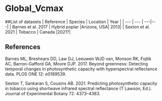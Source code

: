 # Global_Vcmax



##List of datasets
| Reference | Species | Location | Year |
| --- | --- | ---|---|
| Barnes et al. 2017 | Hybrid poplar |Arizona, USA| 2013|
| Sexton et al. 2021 | Tobacco | Canada |2021?|



## References
Barnes ML, Breshears DD, Law DJ, Leeuwen WJD van, Monson RK, Fojtik AC, Barron-Gafford GA, Moore DJP. 2017. Beyond greenness: Detecting temporal changes in photosynthetic capacity with hyperspectral reflectance data. PLOS ONE 12: e0189539.

Sexton T, Sankaran S, Cousins AB. 2021. Predicting photosynthetic capacity in tobacco using shortwave infrared spectral reflectance (T Lawson, Ed.). Journal of Experimental Botany 72: 4373–4383.

